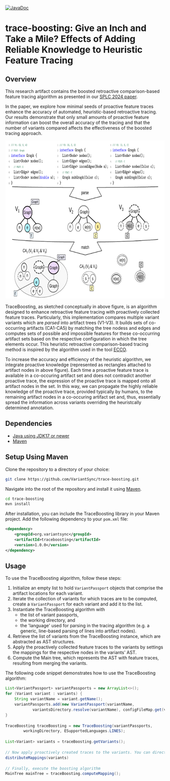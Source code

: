 [![JavaDoc](https://img.shields.io/badge/JavaDoc-Documentation-blue)](https://variantsync.github.io/trace-boosting/)

# trace-boosting: Give an Inch and Take a Mile? Effects of Adding Reliable Knowledge to Heuristic Feature Tracing

## Overview
This research artifact contains the boosted retroactive comparison-based feature tracing algorithm as presented in our [SPLC 2024 paper]().

In the paper, we explore how minimal seeds of proactive feature traces enhance the accuracy of automated, heuristic-based retroactive tracing. 
Our results demonstrate that only small amounts of proactive feature information can boost the overall accuracy of the tracing and 
that the number of variants compared affects the effectiveness of the boosted tracing approach.

<img alt="Comparison-Based Feature Tracing" src="docs/boostedTracingConcept.png" height="500" />

TraceBoosting, as sketched conceptually in above figure, is an algorithm designed to enhance retroactive feature tracing with proactively collected feature traces. 
Particularly, this implementation compares multiple variant variants which are _parsed_ into artifact trees (V1-V3).
It builds sets of co-occurring artifacts (CA1-CA5) by matching the tree nodess and edges and computes sets of possible and impossible features for these co-occurring artifact sets 
based on the respective configuration in which the tree elements occur.
This heuristic retroactive comparison-based tracing method is inspired by the algorithm used in the tool [ECCO](https://jku-isse.github.io/ecco/).

To increase the accuracy and efficiency of the heuristic algorithm, 
we integrate proactive knowledge (represented as rectangles attached to artifact nodes in above figure).
Each time a proactive feature trace is available in a co-occuring artifact set and does not contradict another proactive trace, 
the expression of the proactive trace is mapped onto all artifact nodes in the set. 
In this way, we can propagate the highly reliable knowledge of the proactive trace, 
provided typically by humans, to the remaining artifact nodes in a co-occuring artifact set and, thus, essentially 
spread the information across variants overriding the heuristcally determined annotation.

## Dependencies
- [Java using JDK17 or newer](https://www.oracle.com/java/technologies/downloads/)
- [Maven](https://maven.apache.org/)

## Setup Using Maven
Clone the repository to a directory of your choice: 
```sh
git clone https://github.com/VariantSync/trace-boosting.git
```

Navigate into the root of the repository and install it using [Maven](https://maven.apache.org/).
```sh
cd trace-boosting 
mvn install 
```

After installation, you can include the TraceBoosting library in your Maven project. 
Add the following dependency to your `pom.xml` file:

```xml
<dependency>
    <groupId>org.variantsync</groupId>
    <artifactId>traceboosting</artifactId>
    <version>1.0.0</version>
</dependency>
```

## Usage
To use the TraceBoosting algorithm, follow these steps:

1. Initialize an empty list to hold `VariantPassport` objects that comprise the artifact locations for each variant.
2. Iterate the collection of variants for which traces are to be computed, create a `VariantPassport` for each variant and add it to the list.
3. Instantiate the TraceBoosting algorithm with 
   - the list of variant passports, 
   - the working directory, and 
   - the 'language' used for parsing in the tracing algorithm (e.g. a generic, line-based parsing of lines into artifact nodes).
4. Retrieve the list of variants from the TraceBoosting instance, which are abstracted as AST structures.
5. Apply the proactively collected feature traces to the variants by settings the mappings for the respective nodes in the variants' AST.
6. Compute the Main tree, which represents the AST with feature traces, resulting from merging the variants.

The following code snippet demonstrates how to use the TraceBoosting algorithm:

```java
List<VariantPassport> variantPassports = new ArrayList<>();
for (Variant variant : variants) {
    String variantName = variant.getName();
    variantPassports.add(new VariantPassport(variantName,
            variantsDirectory.resolve(variantName), configFileMap.get(variantName)));
}

TraceBoosting traceBoosting = new TraceBoosting(variantPassports,
        workingDirectory, ESupportedLanguages.LINES);

List<Variant> variants = traceBoosting.getVariants();

// Now apply proactively created traces to the variants. You can directly access the AST nodes of the variants.
distributeMappings(variants)

// Finally, execute the boosting algorithm
MainTree mainTree = traceBoosting.computeMapping();
```
